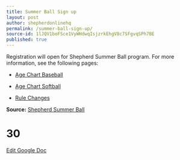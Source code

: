 ```yaml
---
title: Summer Ball Sign up
layout: post
author: shepherdonlinehq
permalink: /summer-ball-sign-up/
source-id: 1lJQV1boFSce1VyWHdwqIsjzrkEhgV8c7SFgvqSPh7BE
published: true
---
```

Registration will open for Shepherd Summer Ball program. For more information, see the following pages:

* [Age Chart Baseball](http://www.littleleague.org/Assets/forms_pubs/age-chart-baseball.pdf)

* [Age Chart Softball](http://www.littleleague.org/Assets/forms_pubs/age-chart-softball.pdf)

* [Rule Changes](http://www.littleleague.org/learn/rules/rulechanges.htm)

**Source:** [Shepherd Summer Ball](https://www.facebook.com/pg/Shepherd-Summer-Ball-1414916565408060/about/?ref=page_internal)

# 30 #

[Edit Google Doc](https://docs.google.com/document/d/1lJQV1boFSce1VyWHdwqIsjzrkEhgV8c7SFgvqSPh7BE/edit?usp=sharing)

